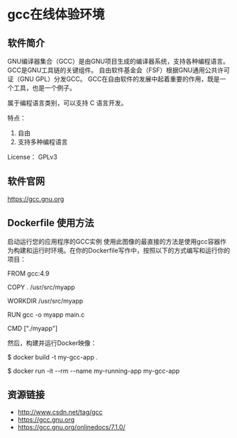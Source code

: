 # gcc在线体验环境


## 软件简介

GNU编译器集合（GCC）是由GNU项目生成的编译器系统，支持各种编程语言。 GCC是GNU工具链的关键组件。 自由软件基金会（FSF）根据GNU通用公共许可证（GNU GPL）分发GCC。 GCC在自由软件的发展中起着重要的作用，既是一个工具，也是一个例子。

属于编程语言类别，可以支持 C 语言开发。

特点：

1. 自由
2. 支持多种编程语言

License： GPLv3

## 软件官网

https://gcc.gnu.org

## Dockerfile 使用方法

启动运行您的应用程序的GCC实例
使用此图像的最直接的方法是使用gcc容器作为构建和运行时环境。在你的Dockerfile写作中，按照以下的方式编写和运行你的项目：

FROM gcc:4.9

COPY . /usr/src/myapp

WORKDIR /usr/src/myapp

RUN gcc -o myapp main.c

CMD ["./myapp"]

然后，构建并运行Docker映像：

$ docker build -t my-gcc-app .

$ docker run -it --rm --name my-running-app my-gcc-app

## 资源链接

- http://www.csdn.net/tag/gcc
- https://gcc.gnu.org
- https://gcc.gnu.org/onlinedocs/7.1.0/
